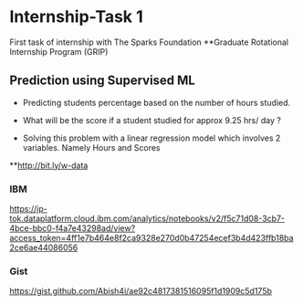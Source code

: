 # Internship-Task 1
First task of internship with The Sparks Foundation **Graduate Rotational Internship Program (GRIP)

## Prediction using Supervised ML 

* Predicting students percentage based on the number of hours studied.

* What will be the score if a student studied for approx 9.25 hrs/ day ?

* Solving this problem with a linear regression model which involves 2 variables. Namely Hours and Scores 

**http://bit.ly/w-data

### IBM

https://jp-tok.dataplatform.cloud.ibm.com/analytics/notebooks/v2/f5c71d08-3cb7-4bce-bbc0-f4a7e43298ad/view?access_token=4ff1e7b464e8f2ca9328e270d0b47254ecef3b4d423ffb18ba2ce6ae44086056

### Gist

https://gist.github.com/Abish4i/ae92c4817381516095f1d1909c5d175b
